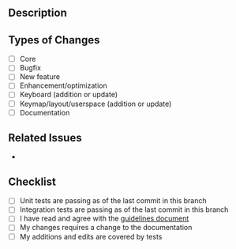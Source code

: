 <!--- Add a brief summary of your changes in the title above -->

## Description

<!--- Describe your changes in detail here -->

## Types of Changes

<!--- What types of changes does your code introduce? -->
<!--- Put an `x` in all the boxes that apply -->
- [ ] Core
- [ ] Bugfix
- [ ] New feature
- [ ] Enhancement/optimization
- [ ] Keyboard (addition or update)
- [ ] Keymap/layout/userspace (addition or update)
- [ ] Documentation

## Related Issues

-

## Checklist

<!--- Review the folliwng items and consider if they apply -->
<!--- Put an `x` in any applicable boxes reach out if you -->
- [ ] Unit tests are passing as of the last commit in this branch
- [ ] Integration tests are passing as of the last commit in this branch
- [ ] I have read and agree with the [guidelines
  document](https://github.com/loksonarius/mcsm/blob/main/GUIDELINES.md)
- [ ] My changes requires a change to the documentation
- [ ] My additions and edits are covered by tests

<!--- If you're unsure about any of these, please don't hesitate to ask! -->
